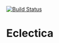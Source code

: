 [![Build Status](https://travis-ci.org/markelog/eclectica.svg?branch=master)](https://travis-ci.org/markelog/eclectica)

# Eclectica
